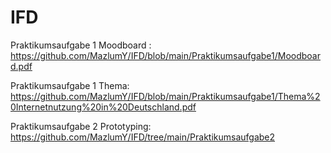 # IFD
Praktikumsaufgabe 1 Moodboard : https://github.com/MazlumY/IFD/blob/main/Praktikumsaufgabe1/Moodboard.pdf

Praktikumsaufgabe 1 Thema: https://github.com/MazlumY/IFD/blob/main/Praktikumsaufgabe1/Thema%20Internetnutzung%20in%20Deutschland.pdf

Praktikumsaufgabe 2 Prototyping: https://github.com/MazlumY/IFD/tree/main/Praktikumsaufgabe2
